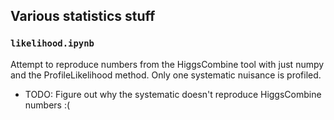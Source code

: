 ## Various statistics stuff

### `likelihood.ipynb`
Attempt to reproduce numbers from the HiggsCombine tool
with just numpy and the ProfileLikelihood method. Only
one systematic nuisance is profiled.
* TODO: Figure out why the systematic doesn't reproduce HiggsCombine numbers :(
